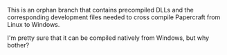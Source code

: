 This is an orphan branch that contains precompiled DLLs and the corresponding development files
needed to cross compile Papercraft from Linux to Windows.

I'm pretty sure that it can be compiled natively from Windows, but why bother?
